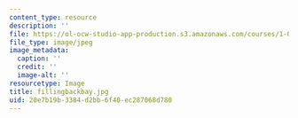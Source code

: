 ```yaml
---
content_type: resource
description: ''
file: https://ol-ocw-studio-app-production.s3.amazonaws.com/courses/1-012-introduction-to-civil-engineering-design-spring-2002/20e7b19b3384d2bb6f40ec287068d780_fillingbackbay.jpg
file_type: image/jpeg
image_metadata:
  caption: ''
  credit: ''
  image-alt: ''
resourcetype: Image
title: fillingbackbay.jpg
uid: 20e7b19b-3384-d2bb-6f40-ec287068d780
---
```


